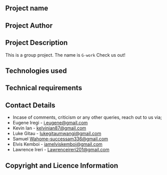 ## Project name


## Project Author


## Project Description

This is a group project. The name is ```G-work``` Check us out!

## Technologies used



## Technical requirements


## Contact Details

- Incase of comments, criticism or any other queries, reach out to us via;
- Eugene Iregi - i.eugene@gmail.com
- Kevin Ian - kelvinian87@gmail.com
- Luke Gitau - lukegitaumwangi@gmail.com
- Samuel Wahome-successam336@gmail.com
- Elvis Kemboi - iamelviskemboi@gmail.com
- Lawrence Ireri - Lawrenceireri201@gmail.com




## Copyright and Licence Information

